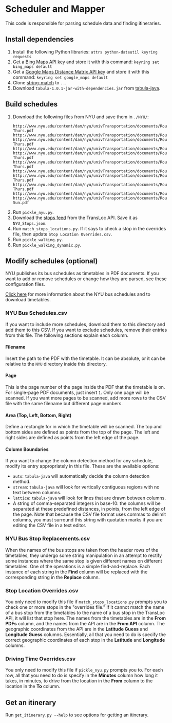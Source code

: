 # Scheduler and Mapper
This code is responsible for parsing schedule data and finding itineraries.

## Install dependencies
1. Install the following Python libraries: `attrs python-dateutil keyring requests`
2. Get a [Bing Maps API key](https://msdn.microsoft.com/library/ff428642.aspx)
   and store it with this command: `keyring set bing_maps default`
3. Get a [Google Maps Distance Matrix API key](https://developers.google.com/maps/documentation/distance-matrix/)
   and store it with this command: `keyring set google_maps default`
4. Clone [string-match](https://github.com/itineraries/string-match) to `..`.
5. Download `tabula-1.0.1-jar-with-dependencies.jar` from
   [tabula-java](https://github.com/tabulapdf/tabula-java/releases).

## Build schedules
1. Download the following files from NYU and save them in `./NYU/`:
   ```
   http://www.nyu.edu/content/dam/nyu/univTransportation/documents/Route%20A%20Mon-Thurs.pdf
   http://www.nyu.edu/content/dam/nyu/univTransportation/documents/Route%20A%20Fri.pdf
   http://www.nyu.edu/content/dam/nyu/univTransportation/documents/Route%20B%20Mon-Thurs.pdf
   http://www.nyu.edu/content/dam/nyu/univTransportation/documents/Route%20B%20Fri.pdf
   http://www.nyu.edu/content/dam/nyu/univTransportation/documents/Route%20C%20Mon-Thurs.pdf
   http://www.nyu.edu/content/dam/nyu/univTransportation/documents/Route%20E%20Mon-Thurs.pdf
   http://www.nyu.edu/content/dam/nyu/univTransportation/documents/Route%20E%20Fri.pdf
   http://www.nyu.edu/content/dam/nyu/univTransportation/documents/Route%20F%20Mon-Thurs.pdf
   http://www.nyu.edu/content/dam/nyu/univTransportation/documents/Route%20G%20Mon-Thurs.pdf
   http://www.nyu.edu/content/dam/nyu/univTransportation/documents/Route%20G%20Fri.pdf
   http://www.nyu.edu/content/dam/nyu/univTransportation/documents/Route%20W%20Sat-Sun.pdf
   ```
2. Run `pickle_nyu.py`.
3. Download the
   [stops feed](https://market.mashape.com/transloc/openapi-1-2#stops)
   from the TransLoc API. Save it as `NYU_Stops.json`.
4. Run `match_stops_locations.py`. If it says to check a stop in the overrides
   file, then update `Stop Location Overrides.csv`.
5. Run `pickle_walking.py`.
6. Run `pickle_walking_dynamic.py`.

## Modify schedules (optional)
NYU publishes its bus schedules as timetables in PDF documents. If you want to
add or remove schedules or change how they are parsed, see these configuration
files.

[Click here](https://www.nyu.edu/life/travel-and-transportation/university-transportation/routes-and-schedules.html)
for more information about the NYU bus schedules and to download timetables.

### NYU Bus Schedules.csv
If you want to include more schedules, download them to this directory and add
them to this CSV. If you want to exclude schedules, remove their entries from
this file. The following sections explain each column.

#### Filename
Insert the path to the PDF with the timetable. It can be absolute, or it can be
relative to the `NYU` directory inside this directory.

#### Page
This is the page number of the page inside the PDF that the timetable is on.
For single-page PDF documents, just insert `1`. Only one page will be scanned.
If you want more pages to be scanned, add more rows to the CSV file with the
same filename but different page numbers.

#### Area (Top, Left, Bottom, Right)
Define a rectangle for in which the timetable will be scanned. The top and
bottom sides are defined as points from the top of the page. The left and right
sides are defined as points from the left edge of the page.

#### Column Boundaries
If you want to change the column detection method for any schedule, modify its
entry appropriately in this file. These are the available options:

 - `auto`: `tabula-java` will automatically decide the column detection method.
 - `stream`: `tabula-java` will look for vertically contiguous regions with no
   text between columns.
 - `lattice`: `tabula-java` will look for lines that are drawn between columns.
 - A string of comma-separated integers in base-10: the columns will be
   separated at these predefined distances, in points, from the left edge of
   the page. Note that because the CSV file format uses commas to delimit
   columns, you must surround this string with quotation marks if you are
   editing the CSV file in a text editor.

### NYU Bus Stop Replacements.csv
When the names of the bus stops are taken from the header rows of the
timetables, they undergo some string manipulation in an attempt to rectify some
instances where the same stop is given different names on different timetables.
One of the operations is a simple find-and-replace. Each instance of each
string in the **Find** column will be replaced with the corresponding string in
the **Replace** column.

### Stop Location Overrides.csv
You only need to modify this file if `match_stops_locations.py` prompts you to
check one or more stops in the "overrides file." If it cannot match the name of
a bus stop from the timetables to the name of a bus stop in the TransLoc API,
it will list that stop here. The names from the timetables are in the **From
PDFs** column, and the names from the API are in the **From API** column. The
geographic coordinates from the API are in the **Latitude Guess** and
**Longitude Guess** columns. Essentially, all that you need to do is specify
the correct geographic coordinates of each stop in the **Latitude** and
**Longitude** columns.

### Driving Time Overrides.csv
You only need to modify this file if `pickle_nyu.py` prompts you to. For each
row, all that you need to do is specify in the **Minutes** column how long it
takes, in minutes, to drive from the location in the **From** column to the
location in the **To** column.

## Get an itinerary
Run `get_itinerary.py --help` to see options for getting an itinerary.
